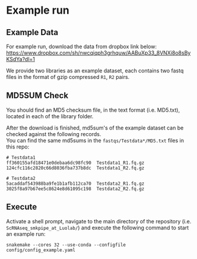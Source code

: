 # Example run

## Example Data
For example run, download the data from dropbox link below:
https://www.dropbox.com/sh/nwcqiqph3grhquw/AABuXp33_8VNXi8o8sByKSdYa?dl=1

We provide two libraries as an example dataset, each contains two fastq files in the format of gzip compressed `R1`, `R2` pairs.

## MD5SUM Check
You should find an MD5 checksum file, in the text format (i.e. MD5.txt), located in each of the library folder.

After the download is finished, md5sum's of the example dataset can be checked against the following records.  
You can find the same md5sums in the `fastqs/Testdata*/MD5.txt` files in this repo:

```
# Testdata1
ff360155afd18471e0debaa6dc98fc90  Testdata1_R1.fq.gz
124cfc116c2820c66d8036fba737b8dc  Testdata1_R2.fq.gz

# Testdata2
5acaddaf543988ba9fe1b1afb112ca70  Testdata2_R1.fq.gz
3025f8a97b67ee5c8624e8d61095c198  Testdata2_R2.fq.gz
```

## Execute

Activate a shell prompt, navigate to the main directory of the repository (i.e. `ScRNAseq_smkpipe_at_Luolab/`) and execute the following command to start an example run:

```
snakemake --cores 32 --use-conda --configfile config/config_example.yaml
```
